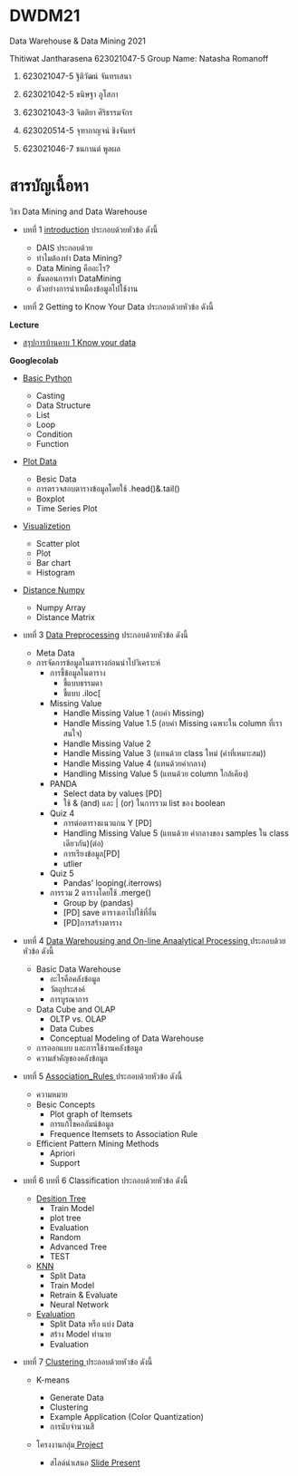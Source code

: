 # DWDM21
Data Warehouse &amp; Data Mining 2021

Thitiwat Jantharasena 623021047-5
Group Name: Natasha Romanoff

1. 623021047-5	ฐิติวัฒน์ จันทรเสนา

2. 623021042-5	ขนิษฐา ภูโสภา

3. 623021043-3	จิตติยา ศิริธรรมจักร

4. 623020514-5	จุฑากาญจน์ ชิงจันทร์

5. 623021046-7	ชนกานต์ พูลผล

# สารบัญเนื้อหา

วิชา Data Mining and Data Warehouse

* บทที่ 1 [introduction](https://github.com/ThitiwatJtrsn/DWDM21/blob/main/HW1.pdf) ประกอบด้วยหัวข้อ ดังนี้

  * DAIS ประกอบด้วย
  * ทำไมต้องทำ Data Mining?
  * Data Mining คืออะไร?
  * ขั้นตอนการทำ DataMining
  * ตัวอย่างการนำเหมืองข้อมูลไปใช้งาน
  
* บทที่ 2 Getting to Know Your Data ประกอบด้วยหัวข้อ ดังนี้

**Lecture**

  * [สรุปการบ้านคาบ 1 Know your data](https://github.com/ThitiwatJtrsn/DWDM21/blob/main/HW2.1.pdf)

**Googlecolab**

  * [Basic Python](https://github.com/ThitiwatJtrsn/DWDM21/blob/main/Data101_(Chapter2).ipynb)
    * Casting
    * Data Structure
    * List
    * Loop
    * Condition
    * Function
  * [Plot Data](https://github.com/ThitiwatJtrsn/DWDM21/blob/main/Data102_(Chapter2).ipynb)
    * Besic Data
    * การตรวจสอบตารางข้อมูลโดยใช้ .head()&.tail()
    * Boxplot
    * Time Series Plot
  * [Visualizetion](https://github.com/ThitiwatJtrsn/DWDM21/blob/main/Data_Visualization.ipynb)
    * Scatter plot
    * Plot
    * Bar chart
    * Histogram
  * [Distance Numpy](https://github.com/ThitiwatJtrsn/DWDM21/blob/main/Distance_Numpy.ipynb)
    * Numpy Array
    * Distance Matrix
    
* บทที่ 3 [Data Preprocessing](https://github.com/ThitiwatJtrsn/DWDM21/blob/main/Data_Preprocessing(Chapter_3).ipynb) ประกอบด้วยหัวข้อ ดังนี้

  * Meta Data
  * การจัดการข้อมูลในตารางก่อนนำไปวิเคราะห์
    * การชี้ข้อมูลในตาราง
      * ชี้แบบธรรมดา
      * ชี้แบบ .iloc[
    * Missing Value
      * Handle Missing Value 1 (ลบค่า Missing)
      * Handle Missing Value 1.5 (ลบค่า Missing เฉพาะใน column ที่เราสนใจ)
      * Handle Missing Value 2
      * Handle Missing Value 3 (แทนด้วย class ใหม่ (ค่าที่เหมาะสม))
      * Handle Missing Value 4 (แทนด้วยค่ากลาง)
      * Handling Missing Value 5 (แทนด้วย column ใกล้เคียง)
    * PANDA
      * Select data by values [PD]
      * ใช้ & (and) และ | (or) ในการรวม list ของ boolean
    * Quiz 4
      * การต่อตารางแนวแกน Y [PD]
      * Handling Missing Value 5 (แทนด้วย ค่ากลางของ samples ใน class เดียวกัน)(ต่อ)
      * การเรียงข้อมูล[PD]
      * utlier
    * Quiz 5
      * Pandas' looping(.iterrows)
    * การรวม 2 ตารางโดยใช้ .merge()
      * Group by (pandas)
      * [PD] save ตารางเอาไปใช้ที่อื่น
      * [PD]การสร้างตาราง

* บทที่ 4 [Data Warehousing and On-line Anaalytical Processing ](https://github.com/ThitiwatJtrsn/DWDM21/blob/main/Chapter_4.pdf) ประกอบด้วยหัวข้อ ดังนี้

  * Basic Data Warehouse
    * อะไรคือคลังข้อมูล
    * วัตถุประสงค์
    * การบูรณาการ
  * Data Cube and OLAP
    * OLTP vs. OLAP
    * Data Cubes
    * Conceptual Modeling of Data Warehouse
  * การออกแบบ และการใช้งานคลังข้อมูล
  * ความสำคัญของคลังข้อมูล

* บทที่ 5 [Association_Rules ](https://github.com/ThitiwatJtrsn/DWDM21/blob/main/Chapter_6_Association_Rules.ipynb) ประกอบด้วยหัวข้อ ดังนี้

  * ความหมาย
  * Besic Concepts
    * Plot graph of Itemsets
    * การแก้ไขคอลัมน์ข้อมูล
    * Frequence Itemsets to Association Rule
  * Efficient Pattern Mining Methods
    * Apriori
    * Support

* บทที่ 6 บทที่ 6 Classification ประกอบด้วยหัวข้อ ดังนี้

  * [Desition Tree](https://github.com/ThitiwatJtrsn/DWDM21/blob/main/Chapter7_Classification_(Decision_Tree).ipynb)
    * Train Model
    * plot tree
    * Evaluation
    * Random
    * Advanced Tree
    * TEST
  * [KNN](https://github.com/ThitiwatJtrsn/DWDM21/blob/main/Chap7_Classification_(KNN_NN).ipynb)
    * Split Data
    * Train Model
    * Retrain & Evaluate
    * Neural Network
  * [Evaluation](https://github.com/ThitiwatJtrsn/DWDM21/blob/main/Chap7_Classification_(Evaluation).ipynb)
    * Split Data หรือ แบ่ง Data
    * สร้าง Model ทำนาย
    * Evaluation

* บทที่ 7 [Clustering  ](https://github.com/ThitiwatJtrsn/DWDM21/blob/main/Chap8_Clustering.ipynb) ประกอบด้วยหัวข้อ ดังนี้
  * K-means
    * Generate Data
    * Clustering
    * Example Application (Color Quantization)
    * การนับจำนวนสี

  * โครงงานกลุ่ม[ Project](https://github.com/ThitiwatJtrsn/DWDM21/blob/main/ProjectFinal.ipynb)
    * สไลด์นำเสนอ [Slide Present](https://github.com/ThitiwatJtrsn/DWDM21/blob/main/Project.pdf)
